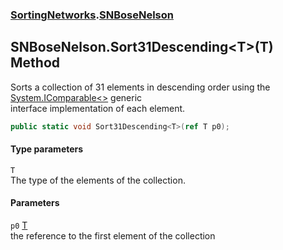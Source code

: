 ### [SortingNetworks](./SortingNetworks.md 'SortingNetworks').[SNBoseNelson](./SortingNetworks-SNBoseNelson.md 'SortingNetworks.SNBoseNelson')
## SNBoseNelson.Sort31Descending&lt;T&gt;(T) Method
Sorts a collection of 31 elements in descending order using the [System.IComparable&lt;&gt;](https://docs.microsoft.com/en-us/dotnet/api/System.IComparable-1 'System.IComparable`1') generic  
interface implementation of each element.  
```csharp
public static void Sort31Descending<T>(ref T p0);
```
#### Type parameters
<a name='SortingNetworks-SNBoseNelson-Sort31Descending-T-(T)-T'></a>
`T`  
The type of the elements of the collection.  
  
#### Parameters
<a name='SortingNetworks-SNBoseNelson-Sort31Descending-T-(T)-p0'></a>
`p0` [T](#SortingNetworks-SNBoseNelson-Sort31Descending-T-(T)-T 'SortingNetworks.SNBoseNelson.Sort31Descending&lt;T&gt;(T).T')  
the reference to the first element of the collection  
  
